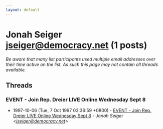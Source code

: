 ```yaml
---
layout: default
---
```


# Jonah Seiger <jseiger@democracy.net> (1 posts)

_Be aware that many list participants used multiple email addresses over their time active on the list. As such this page may not contain all threads available._

## Threads

### EVENT - Join Rep. Dreier LIVE Online Wednesday Sept 8
+ 1997-10-06 (Tue, 7 Oct 1997 03:36:59 +0800) - [EVENT - Join Rep. Dreier LIVE Online Wednesday Sept 8](/archive/1997/10/eae63d029d0e6c294095fa1e11157275b1e2f3cb36ebf8945105444e0d05d99f) - _Jonah Seiger \<jseiger@democracy.net\>_

